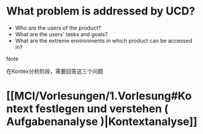 # What problem is addressed by UCD?

- Who are the users of the product?
- What are the users' tasks and goals?
- What are the extreme environments in which product can be accessed in?
>[!note]
>在Kontex分析阶段，需要回答这三个问题


# [[MCI/Vorlesungen/1.Vorlesung#Kontext festlegen und verstehen ( Aufgabenanalyse )|Kontextanalyse]]
